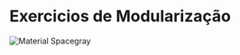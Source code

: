 # Exercicios de Modularização

![Material Spacegray](https://github.com/AlessandraFaria/Algor-tec-Programer/blob/master/Estrutura%20Condicional/screenshots/3.PNG)
